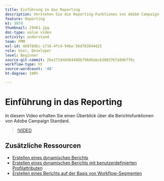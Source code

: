 ```yaml
---
title: Einführung in das Reporting
description: Verstehen Sie die Reporting-Funktionen von Adobe Campaign Standard.
feature: Reporting
kt: 3974
thumbnail: 29461.jpg
doc-type: value video
activity: understand
team: PMM
exl-id: 46978dbc-1716-4fc4-946e-56d703944d25
role: User, Developer
level: Beginner
source-git-commit: 2be2719ddd84490b796d9abc6300376fa896ff0c
workflow-type: ht
source-wordcount: '48'
ht-degree: 100%

---
```


# Einführung in das Reporting

In diesem Video erhalten Sie einen Überblick über die Berichtsfunktionen von Adobe Campaign Standard.

>[!VIDEO](https://video.tv.adobe.com/v/29461?quality=12)

## Zusätzliche Ressourcen

* [Erstellen eines dynamischen Berichts](/help/reporting/creating-a-dynamic-report.md)
* [Erstellen eines dynamischen Berichts mit benutzerdefinierten Profilattributen](/help/reporting/custom-profile-attributes-dynamic-reports.md)
* [Erstellen eines Berichts auf der Basis von Workflow-Segmenten](/help/reporting/report-on-workflow-segments.md)
